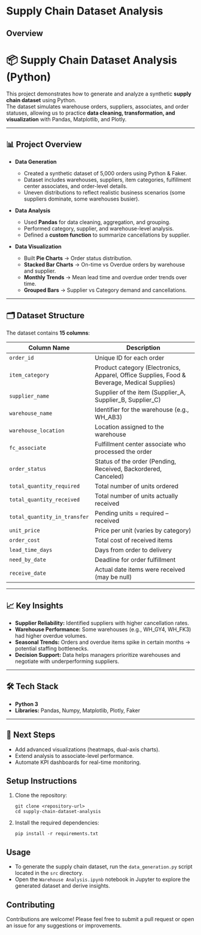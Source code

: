 # Supply Chain Dataset Analysis

## Overview
# 📦 Supply Chain Dataset Analysis (Python)

This project demonstrates how to generate and analyze a synthetic **supply chain dataset** using Python.  
The dataset simulates warehouse orders, suppliers, associates, and order statuses, allowing us to practice **data cleaning, transformation, and visualization** with Pandas, Matplotlib, and Plotly.

---

## 📊 Project Overview
- **Data Generation**  
  - Created a synthetic dataset of 5,000 orders using Python & Faker.  
  - Dataset includes warehouses, suppliers, item categories, fulfillment center associates, and order-level details.  
  - Uneven distributions to reflect realistic business scenarios (some suppliers dominate, some warehouses busier).  

- **Data Analysis**  
  - Used **Pandas** for data cleaning, aggregation, and grouping.  
  - Performed category, supplier, and warehouse-level analysis.  
  - Defined a **custom function** to summarize cancellations by supplier.  

- **Data Visualization**  
  - Built **Pie Charts** → Order status distribution.  
  - **Stacked Bar Charts** → On-time vs Overdue orders by warehouse and supplier.  
  - **Monthly Trends** → Mean lead time and overdue order trends over time.  
  - **Grouped Bars** → Supplier vs Category demand and cancellations.  

---

## 🗂 Dataset Structure
The dataset contains **15 columns**:

| Column Name | Description |
|-------------|-------------|
| `order_id` | Unique ID for each order |
| `item_category` | Product category (Electronics, Apparel, Office Supplies, Food & Beverage, Medical Supplies) |
| `supplier_name` | Supplier of the item (Supplier_A, Supplier_B, Supplier_C) |
| `warehouse_name` | Identifier for the warehouse (e.g., WH_AB3) |
| `warehouse_location` | Location assigned to the warehouse |
| `fc_associate` | Fulfillment center associate who processed the order |
| `order_status` | Status of the order (Pending, Received, Backordered, Canceled) |
| `total_quantity_required` | Total number of units ordered |
| `total_quantity_received` | Total number of units actually received |
| `total_quantity_in_transfer` | Pending units = required – received |
| `unit_price` | Price per unit (varies by category) |
| `order_cost` | Total cost of received items |
| `lead_time_days` | Days from order to delivery |
| `need_by_date` | Deadline for order fulfillment |
| `receive_date` | Actual date items were received (may be null) |

---

## 📈 Key Insights
- **Supplier Reliability:** Identified suppliers with higher cancellation rates.  
- **Warehouse Performance:** Some warehouses (e.g., WH_GY4, WH_FK3) had higher overdue volumes.  
- **Seasonal Trends:** Orders and overdue items spike in certain months → potential staffing bottlenecks.  
- **Decision Support:** Data helps managers prioritize warehouses and negotiate with underperforming suppliers.  

---

## 🛠️ Tech Stack
- **Python 3**  
- **Libraries:** Pandas, Numpy, Matplotlib, Plotly, Faker  

---

## 🚀 Next Steps
- Add advanced visualizations (heatmaps, dual-axis charts).  
- Extend analysis to associate-level performance.  
- Automate KPI dashboards for real-time monitoring.  



## Setup Instructions
1. Clone the repository:
   ```
   git clone <repository-url>
   cd supply-chain-dataset-analysis
   ```

2. Install the required dependencies:
   ```
   pip install -r requirements.txt
   ```

## Usage
- To generate the supply chain dataset, run the `data_generation.py` script located in the `src` directory.
- Open the `Warehouse Analysis.ipynb` notebook in Jupyter to explore the generated dataset and derive insights.

## Contributing
Contributions are welcome! Please feel free to submit a pull request or open an issue for any suggestions or improvements.

